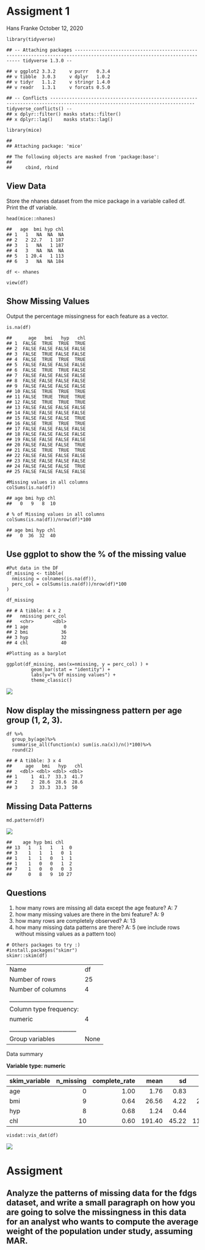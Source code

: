 Assigment 1
================
Hans Franke
October 12, 2020

    library(tidyverse)

    ## -- Attaching packages ------------------------------------------------------------------------------------------------------------------------ tidyverse 1.3.0 --

    ## v ggplot2 3.3.2     v purrr   0.3.4
    ## v tibble  3.0.3     v dplyr   1.0.2
    ## v tidyr   1.1.2     v stringr 1.4.0
    ## v readr   1.3.1     v forcats 0.5.0

    ## -- Conflicts --------------------------------------------------------------------------------------------------------------------------- tidyverse_conflicts() --
    ## x dplyr::filter() masks stats::filter()
    ## x dplyr::lag()    masks stats::lag()

    library(mice)

    ## 
    ## Attaching package: 'mice'

    ## The following objects are masked from 'package:base':
    ## 
    ##     cbind, rbind

View Data
---------

Store the nhanes dataset from the mice package in a variable called df.
Print the df variable.

    head(mice::nhanes)

    ##   age  bmi hyp chl
    ## 1   1   NA  NA  NA
    ## 2   2 22.7   1 187
    ## 3   1   NA   1 187
    ## 4   3   NA  NA  NA
    ## 5   1 20.4   1 113
    ## 6   3   NA  NA 184

    df <- nhanes

    view(df)

Show Missing Values
-------------------

Output the percentage missingness for each feature as a vector.

    is.na(df)

    ##      age   bmi   hyp   chl
    ## 1  FALSE  TRUE  TRUE  TRUE
    ## 2  FALSE FALSE FALSE FALSE
    ## 3  FALSE  TRUE FALSE FALSE
    ## 4  FALSE  TRUE  TRUE  TRUE
    ## 5  FALSE FALSE FALSE FALSE
    ## 6  FALSE  TRUE  TRUE FALSE
    ## 7  FALSE FALSE FALSE FALSE
    ## 8  FALSE FALSE FALSE FALSE
    ## 9  FALSE FALSE FALSE FALSE
    ## 10 FALSE  TRUE  TRUE  TRUE
    ## 11 FALSE  TRUE  TRUE  TRUE
    ## 12 FALSE  TRUE  TRUE  TRUE
    ## 13 FALSE FALSE FALSE FALSE
    ## 14 FALSE FALSE FALSE FALSE
    ## 15 FALSE FALSE FALSE  TRUE
    ## 16 FALSE  TRUE  TRUE  TRUE
    ## 17 FALSE FALSE FALSE FALSE
    ## 18 FALSE FALSE FALSE FALSE
    ## 19 FALSE FALSE FALSE FALSE
    ## 20 FALSE FALSE FALSE  TRUE
    ## 21 FALSE  TRUE  TRUE  TRUE
    ## 22 FALSE FALSE FALSE FALSE
    ## 23 FALSE FALSE FALSE FALSE
    ## 24 FALSE FALSE FALSE  TRUE
    ## 25 FALSE FALSE FALSE FALSE

    #Missing values in all columns
    colSums(is.na(df))

    ## age bmi hyp chl 
    ##   0   9   8  10

    # % of Missing values in all columns
    colSums(is.na(df))/nrow(df)*100

    ## age bmi hyp chl 
    ##   0  36  32  40

Use ggplot to show the % of the missing value
---------------------------------------------

    #Put data in the DF
    df_missing <- tibble(
      nmissing = colnames(is.na(df)),
      perc_col = colSums(is.na(df))/nrow(df)*100
    )

    df_missing

    ## # A tibble: 4 x 2
    ##   nmissing perc_col
    ##   <chr>       <dbl>
    ## 1 age             0
    ## 2 bmi            36
    ## 3 hyp            32
    ## 4 chl            40

    #Plotting as a barplot

    ggplot(df_missing, aes(x=nmissing, y = perc_col) ) +
             geom_bar(stat = "identity") +
             labs(y="% Of missing values") + 
             theme_classic()  

![](Assigment_1_files/figure-gfm/unnamed-chunk-7-1.png)<!-- -->

Now display the missingness pattern per age group (1, 2, 3).
------------------------------------------------------------

    df %>%
      group_by(age)%>%
      summarise_all(function(x) sum(is.na(x))/n()*100)%>%
      round(2)

    ## # A tibble: 3 x 4
    ##     age   bmi   hyp   chl
    ##   <dbl> <dbl> <dbl> <dbl>
    ## 1     1  41.7  33.3  41.7
    ## 2     2  28.6  28.6  28.6
    ## 3     3  33.3  33.3  50

Missing Data Patterns
---------------------

    md.pattern(df)

![](Assigment_1_files/figure-gfm/unnamed-chunk-9-1.png)<!-- -->

    ##    age hyp bmi chl   
    ## 13   1   1   1   1  0
    ## 3    1   1   1   0  1
    ## 1    1   1   0   1  1
    ## 1    1   0   0   1  2
    ## 7    1   0   0   0  3
    ##      0   8   9  10 27

Questions
---------

1.  how many rows are missing all data except the age feature? A: 7
2.  how many missing values are there in the bmi feature? A: 9
3.  how many rows are completely observed? A: 13
4.  how many missing data patterns are there? A: 5 (we include rows
    without missing values as a pattern too)

<!-- -->

    # Others packages to try :)
    #install.packages("skimr")
    skimr::skim(df)

|                                                  |      |
|:-------------------------------------------------|:-----|
| Name                                             | df   |
| Number of rows                                   | 25   |
| Number of columns                                | 4    |
| \_\_\_\_\_\_\_\_\_\_\_\_\_\_\_\_\_\_\_\_\_\_\_   |      |
| Column type frequency:                           |      |
| numeric                                          | 4    |
| \_\_\_\_\_\_\_\_\_\_\_\_\_\_\_\_\_\_\_\_\_\_\_\_ |      |
| Group variables                                  | None |

Data summary

**Variable type: numeric**

| skim\_variable | n\_missing | complete\_rate |   mean |    sd |    p0 |    p25 |    p50 |    p75 |  p100 | hist  |
|:---------------|-----------:|---------------:|-------:|------:|------:|-------:|-------:|-------:|------:|:------|
| age            |          0 |           1.00 |   1.76 |  0.83 |   1.0 |   1.00 |   2.00 |   2.00 |   3.0 | ▇▁▅▁▃ |
| bmi            |          9 |           0.64 |  26.56 |  4.22 |  20.4 |  22.65 |  26.75 |  28.92 |  35.3 | ▇▅▆▃▃ |
| hyp            |          8 |           0.68 |   1.24 |  0.44 |   1.0 |   1.00 |   1.00 |   1.00 |   2.0 | ▇▁▁▁▂ |
| chl            |         10 |           0.60 | 191.40 | 45.22 | 113.0 | 185.00 | 187.00 | 212.00 | 284.0 | ▃▁▇▃▁ |

    visdat::vis_dat(df)

![](Assigment_1_files/figure-gfm/unnamed-chunk-11-1.png)<!-- -->

Assigment
=========

Analyze the patterns of missing data for the fdgs dataset, and write a small paragraph on how you are going to solve the missingness in this data for an analyst who wants to compute the average weight of the population under study, assuming MAR.
-----------------------------------------------------------------------------------------------------------------------------------------------------------------------------------------------------------------------------------------------------
